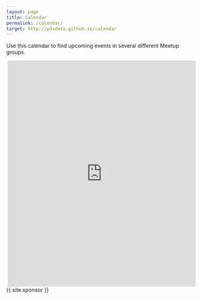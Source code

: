 ```yaml
---
layout: page
title: Calendar
permalink: /calendar/
target: http://pdxdata.github.io/calendar
---
```

Use this calendar to find upcoming events in several different Meetup groups.
<iframe src="https://calendar.google.com/calendar/embed?mode=AGENDA&amp;height=600&amp;wkst=1&amp;bgcolor=%23FFFFFF&amp;src=pdxdatascience%40gmail.com&amp;color=%235F6B02&amp;ctz=America%2FLos_Angeles" style="border-width:0" width="500" height="600" frameborder="0" scrolling="yes" align="right"></iframe>
{{ site.sponsor }}
